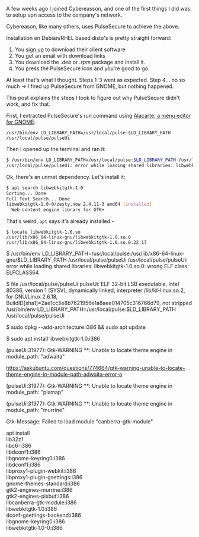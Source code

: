 A few weeks ago I joined Cybereasson, and one of the first things I did was to setup vpn access to the company's network.

Cybereason, like many others, uses PulseSecure to achieve the above.

Installation on Debian/RHEL based disto's is pretty straight forward:
1. You [sign up](https://www.pulsesecure.net/trynow/client-download/) to download their client software
2. You get an email with download links
3. You download the *.deb* or *.rpm* package and install it.
4. You press the PulseSecure icon and you're good to go.

At least that's what I thought. Steps 1-3 went as expected.
Step 4... no so much -> I fired up PulseSecure from GNOME, but nothing happened.

This post explains the steps I took to figure out why PulseSecure didn't work, and fix that.

<!-- more -->

First, I extracted PulseSecure's run command using [Alacarte, a menu editor for GNOME](https://en.wikipedia.org/wiki/Alacarte):
```
/usr/bin/env LD_LIBRARY_PATH=/usr/local/pulse:$LD_LIBRARY_PATH /usr/local/pulse/pulseUi
```

Then I opened up the terminal and ran it:

```bash
$ /usr/bin/env LD_LIBRARY_PATH=/usr/local/pulse:$LD_LIBRARY_PATH /usr/local/pulse/pulseUi
/usr/local/pulse/pulseUi: error while loading shared libraries: libwebkitgtk-1.0.so.0: cannot open shared object file: No such file or directory
```

Ok, there's an unmet dependency. Let's install it:
```bash
$ apt search libwebkitgtk-1.0
Sorting... Done
Full Text Search... Done
libwebkitgtk-1.0-0/zesty,now 2.4.11-3 amd64 [installed]
  Web content engine library for GTK+
```

That's weird, `apt` says it's already installed -

```
$ locate libwebkitgtk-1.0.so
/usr/lib/x86_64-linux-gnu/libwebkitgtk-1.0.so.0
/usr/lib/x86_64-linux-gnu/libwebkitgtk-1.0.so.0.22.17
```


$ /usr/bin/env LD_LIBRARY_PATH=/usr/local/pulse:/usr/lib/x86-64-linux-gnu/$LD_LIBRARY_PATH /usr/local/pulse/pulseUi
/usr/local/pulse/pulseUi: error while loading shared libraries: libwebkitgtk-1.0.so.0: wrong ELF class: ELFCLASS64

$ file /usr/local/pulse/pulseUi
pulseUi: ELF 32-bit LSB executable, Intel 80386, version 1 (SYSV), dynamically linked, interpreter /lib/ld-linux.so.2, for GNU/Linux 2.6.18, BuildID[sha1]=2ae1cc5e8b7621956e1a8aee014705c316766d79, not stripped
/usr/bin/env LD_LIBRARY_PATH=/usr/local/pulse:$LD_LIBRARY_PATH /usr/local/pulse/pulseUi

$ sudo dpkg --add-architecture i386 && sudo apt update

$ sudo apt install libwebkitgtk-1.0:i386

(pulseUi:31977): Gtk-WARNING **: Unable to locate theme engine in module_path: "adwaita"

https://askubuntu.com/questions/774664/gtk-warning-unable-to-locate-theme-engine-in-module-path-adwaita-error-o

(pulseUi:31977): Gtk-WARNING **: Unable to locate theme engine in module_path: "pixmap"

(pulseUi:31977): Gtk-WARNING **: Unable to locate theme engine in module_path: "murrine"

Gtk-Message: Failed to load module "canberra-gtk-module"

apt install \
   lib32z1 \
   libc6-i386 \
   libdconf1:i386 \
   libgnome-keyring0:i386 \
   libdconf1:i386 \
   libproxy1-plugin-webkit:i386 \
   libproxy1-plugin-gsettings:i386 \
   gnome-themes-standard:i386 \
   gtk2-engines-murrine:i386 \
   gtk2-engines-pixbuf:i386 \
   libcanberra-gtk-module:i386 \
   libwebkitgtk-1.0:i386 \
   dconf-gsettings-backend:i386 \
   libgnome-keyring0:i386 \
   libwebkitgtk-1.0-0:i386
